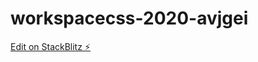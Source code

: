 # workspacecss-2020-avjgei

[Edit on StackBlitz ⚡️](https://stackblitz.com/edit/workspacecss-2020-avjgei)